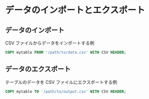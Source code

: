 # データのインポートとエクスポート

## データのインポート

CSV ファイルからデータをインポートする例

```sql
COPY mytable FROM '/path/to/data.csv' WITH CSV HEADER;
```

## データのエクスポート

テーブルのデータを CSV ファイルにエクスポートする例

```sql
COPY mytable TO '/path/to/output.csv' WITH CSV HEADER;
```
